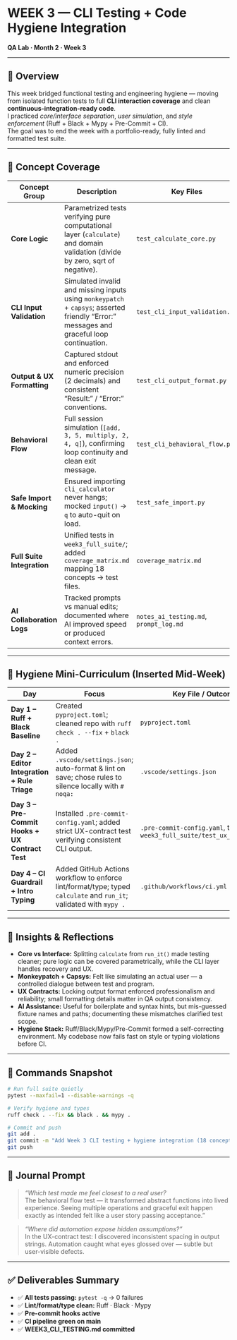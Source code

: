 # WEEK 3 — CLI Testing + Code Hygiene Integration  
**QA Lab · Month 2 · Week 3**

---

## 🧩 Overview  
This week bridged functional testing and engineering hygiene — moving from isolated function tests to full **CLI interaction coverage** and clean **continuous-integration-ready code**.  
I practiced *core/interface separation*, *user simulation*, and *style enforcement* (Ruff + Black + Mypy + Pre-Commit + CI).  
The goal was to end the week with a portfolio-ready, fully linted and formatted test suite.

---

## 🧪 Concept Coverage

| Concept Group | Description | Key Files |
|----------------|-------------|-----------|
| **Core Logic** | Parametrized tests verifying pure computational layer (`calculate`) and domain validation (divide by zero, sqrt of negative). | `test_calculate_core.py` |
| **CLI Input Validation** | Simulated invalid and missing inputs using `monkeypatch` + `capsys`; asserted friendly “Error:” messages and graceful loop continuation. | `test_cli_input_validation.py` |
| **Output & UX Formatting** | Captured stdout and enforced numeric precision (2 decimals) and consistent “Result:” / “Error:” conventions. | `test_cli_output_format.py` |
| **Behavioral Flow** | Full session simulation (`[add, 3, 5, multiply, 2, 4, q]`), confirming loop continuity and clean exit message. | `test_cli_behavioral_flow.py` |
| **Safe Import & Mocking** | Ensured importing `cli_calculator` never hangs; mocked `input()` → `q` to auto-quit on load. | `test_safe_import.py` |
| **Full Suite Integration** | Unified tests in `week3_full_suite/`; added `coverage_matrix.md` mapping 18 concepts → test files. | `coverage_matrix.md` |
| **AI Collaboration Logs** | Tracked prompts vs manual edits; documented where AI improved speed or produced context errors. | `notes_ai_testing.md`, `prompt_log.md` |

---

## 🧱 Hygiene Mini-Curriculum (Inserted Mid-Week)

| Day | Focus | Key File / Outcome |
|-----|--------|--------------------|
| **Day 1 – Ruff + Black Baseline** | Created `pyproject.toml`; cleaned repo with `ruff check . --fix` + `black .` | `pyproject.toml` |
| **Day 2 – Editor Integration + Rule Triage** | Added `.vscode/settings.json`; auto-format & lint on save; chose rules to silence locally with `# noqa:` | `.vscode/settings.json` |
| **Day 3 – Pre-Commit Hooks + UX Contract Test** | Installed `.pre-commit-config.yaml`; added strict UX-contract test verifying consistent CLI output. | `.pre-commit-config.yaml`, test in `week3_full_suite/test_ux_contract.py` |
| **Day 4 – CI Guardrail + Intro Typing** | Added GitHub Actions workflow to enforce lint/format/type; typed `calculate` and `run_it`; validated with `mypy .` | `.github/workflows/ci.yml` |

---

## 🧠 Insights & Reflections

- **Core vs Interface:** Splitting `calculate` from `run_it()` made testing cleaner; pure logic can be covered parametrically, while the CLI layer handles recovery and UX.  
- **Monkeypatch + Capsys:** Felt like simulating an actual user — a controlled dialogue between test and program.  
- **UX Contracts:** Locking output format enforced professionalism and reliability; small formatting details matter in QA output consistency.  
- **AI Assistance:** Useful for boilerplate and syntax hints, but mis-guessed fixture names and paths; documenting these mismatches clarified test scope.  
- **Hygiene Stack:** Ruff/Black/Mypy/Pre-Commit formed a self-correcting environment. My codebase now fails fast on style or typing violations before CI.  

---

## 🧰 Commands Snapshot

```bash
# Run full suite quietly
pytest --maxfail=1 --disable-warnings -q

# Verify hygiene and types
ruff check . --fix && black . && mypy .

# Commit and push
git add .
git commit -m "Add Week 3 CLI testing + hygiene integration (18 concepts)"
git push
```

---

## 🧾 Journal Prompt

> *“Which test made me feel closest to a real user?*  
> The behavioral flow test — it transformed abstract functions into lived experience. Seeing multiple operations and graceful exit happen exactly as intended felt like a user story passing acceptance.”

> *“Where did automation expose hidden assumptions?”*  
> In the UX-contract test: I discovered inconsistent spacing in output strings. Automation caught what eyes glossed over — subtle but user-visible defects.

---

## ✅ Deliverables Summary

- ✅ **All tests passing:** `pytest -q` → 0 failures  
- ✅ **Lint/format/type clean:** Ruff · Black · Mypy  
- ✅ **Pre-commit hooks active**  
- ✅ **CI pipeline green on main**  
- ✅ **WEEK3_CLI_TESTING.md committed**
